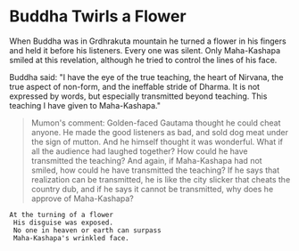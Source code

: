 # Buddha Twirls a Flower

When Buddha was in Grdhrakuta mountain he turned a flower in his fingers and held it before his listeners. Every one was silent. Only Maha-Kashapa smiled at this revelation, although he tried to control the lines of his face.

Buddha said: "I have the eye of the true teaching, the heart of Nirvana, the true aspect of non-form, and the ineffable stride of Dharma. It is not expressed by words, but especially transmitted beyond teaching. This teaching I have given to Maha-Kashapa."

> Mumon's comment: Golden-faced Gautama thought he could cheat anyone. He made the good listeners as bad, and sold dog meat under the sign of mutton. And he himself thought it was wonderful. What if all the audience had laughed together? How could he have transmitted the teaching? And again, if Maha-Kashapa had not smiled, how could he have transmitted the teaching? If he says that realization can be transmitted, he is like the city slicker that cheats the country dub, and if he says it cannot be transmitted, why does he approve of Maha-Kashapa?

```
At the turning of a flower
 His disguise was exposed.
 No one in heaven or earth can surpass
 Maha-Kashapa's wrinkled face.
```
